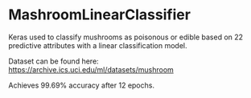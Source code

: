 # MashroomLinearClassifier

Keras used to classify mushrooms as poisonous or edible based on 22 predictive attributes with a linear classification model.

Dataset can be found here: https://archive.ics.uci.edu/ml/datasets/mushroom

Achieves 99.69% accuracy after 12 epochs.

